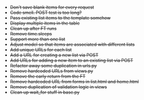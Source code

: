 * ~~Don't save blank items for every request~~
* ~~Code smell. POST test is too long?~~
* ~~Pass existing list items to the template somehow~~
* ~~Display multiple items in the table~~
* ~~Clean up after FT runs~~
* ~~Remove time.sleeps~~
* ~~Support more than one list~~
* ~~Adjust model so that items are associated with different lists~~
* ~~Add unique URLs for each list~~
* ~~Add a URL for creating a new list via POST~~
* ~~Add URLs for adding a new item to an existing list via POST~~
* ~~Refactor away some duplication in urls.py~~
* ~~Remove hardcoded URLs from views.py~~
* ~~Remove the early return from the FT~~
* ~~Remove hardcoded URL from forms in list.html and home.html~~
* ~~Remove duplication of validation logic in views~~
* ~~Clean up wait_for stuff in base.py~~
